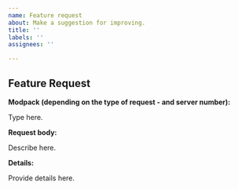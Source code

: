 ```yaml
---
name: Feature request
about: Make a suggestion for improving.
title: ''
labels: ''
assignees: ''

---
```


## Feature Request

**Modpack (depending on the type of request - and server number):** 

Type here.

**Request body:**

Describe here.

**Details:**

Provide details here.
